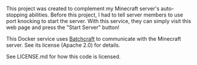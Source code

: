 This project was created to complement my Minecraft server's auto-stopping abilities. Before this project, I had to tell server members to use port knocking to start the server. With this service, they can simply visit this web page and press the "Start Server" button!

This Docker service uses [Batchcraft](https://github.com/Kealper/Batchcraft) to communicate with the Minecraft server. See its license (Apache 2.0) for details.

See LICENSE.md for how this code is licensed.
